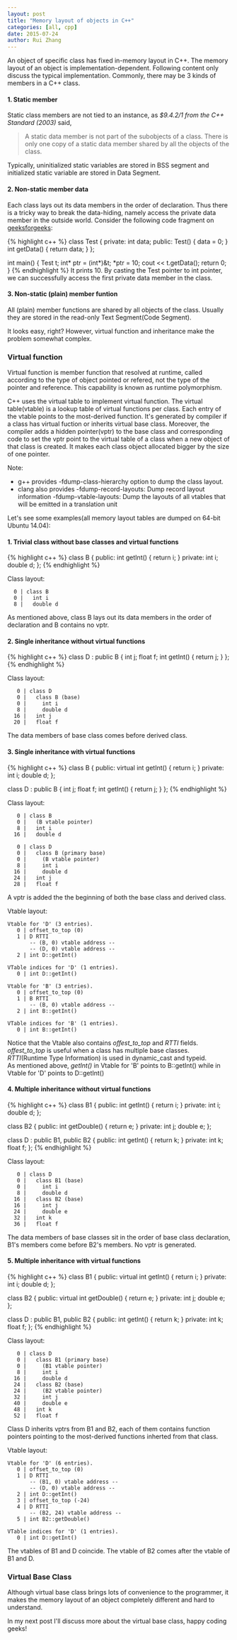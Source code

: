 ```yaml
---
layout: post
title: "Memory layout of objects in C++"
categories: [all, cpp]
date: 2015-07-24
author: Rui Zhang
---
```



An object of specific class has fixed in-memory layout in C++.
The memory layout of an object is implementation-dependent. Following content only discuss the typical implementation.
Commonly, there may be 3 kinds of members in a C++ class.

#### 1. Static member
Static class members are not tied to an instance, as *$9.4.2/1 from the C++ Standard (2003)* said,

> A static data member is not part of the subobjects of a class. There
> is only one copy of a static data member shared by all the objects of
> the class.

Typically, uninitialized static variables are stored in BSS segment and initialized static variable are stored in Data Segment.

#### 2. Non-static member data
Each class lays out its data members in the order of declaration. Thus there is a tricky way to break the data-hiding, namely access the private data member in the outside world.
Consider the following code fragment on [geeksforgeeks](http://www.geeksforgeeks.org/can-access-private-data-members-class-without-using-member-friend-function/):

{% highlight c++ %}
class Test {
private:
    int data;
public:
    Test() { data = 0; }
    int getData() { return data; }
};

int main() {
    Test t;
    int* ptr = (int*)&t;
    *ptr = 10;
    cout << t.getData();
    return 0;
}
{% endhighlight %}
It prints 10.
By casting the Test pointer to int pointer, we can successfully access the first private data member in the class.


#### 3. Non-static (plain) member funtion
All (plain) member functions are shared by all objects of the class. Usually they are stored in the read-only Text Segment(Code Segment).



It looks easy, right? However, virtual function and inheritance make the problem somewhat complex.

### **Virtual function**
Virtual function is member function that resolved at runtime, called according to the type of object pointed or refered, not the type of the pointer and reference. This capability is known as runtime polymorphism.

C++ uses the virtual table to implement virtual function. The virtual table(vtable) is a lookup table of virtual functions per class. Each entry of the vtable points to the most-derived function. It's generated by compiler if a class has virtual fuction or inherits virtual base class. Moreover, the compiler adds a hidden pointer(vptr) to the base class and corresponding code to set the vptr point to the virtual table of a class when a new object of that class is created. It makes each class object allocated bigger by the size of one pointer.

Note:

* g++ provides -fdump-class-hierarchy option to dump the class layout.
* clang also provides
-fdump-record-layouts: Dump record layout information
-fdump-vtable-layouts: Dump the layouts of all vtables that will be emitted in a translation unit

Let's see some examples(all memory layout tables are dumped on 64-bit Ubuntu 14.04):

#### 1. Trivial class without base classes and virtual functions

{% highlight c++ %}
class B {
public:
    int getInt() { return i; }
private:
    int i;
    double d;
};
{% endhighlight %}

Class layout:

~~~
  0 | class B
  0 |   int i
  8 |   double d
~~~
As mentioned above, class B lays out its data members in the order of declaration and B contains no vptr.

#### 2. Single inheritance without virtual functions

{% highlight c++ %}
class D : public B {
  int j;
  float f;
  int getInt() { return j; }
};
{% endhighlight %}

Class layout:

~~~
   0 | class D
   0 |   class B (base)
   0 |     int i
   8 |     double d
  16 |   int j
  20 |   float f
~~~
The data members of base class comes before derived class.

#### 3. Single inheritance with virtual functions

{% highlight c++ %}
class B {
public:
    virtual int getInt() { return i; }
private:
    int i;
    double d;
};

class D : public B {
  int j;
  float f;
  int getInt() { return j; }
};
{% endhighlight %}

Class layout:

~~~
   0 | class B
   0 |   (B vtable pointer)
   8 |   int i
  16 |   double d

   0 | class D
   0 |   class B (primary base)
   0 |     (B vtable pointer)
   8 |     int i
  16 |     double d
  24 |   int j
  28 |   float f
~~~
A vptr is added the the beginning of both the base class and derived class.

Vtable layout:

~~~
Vtable for 'D' (3 entries).
   0 | offset_to_top (0)
   1 | D RTTI
       -- (B, 0) vtable address --
       -- (D, 0) vtable address --
   2 | int D::getInt()

VTable indices for 'D' (1 entries).
   0 | int D::getInt()

Vtable for 'B' (3 entries).
   0 | offset_to_top (0)
   1 | B RTTI
       -- (B, 0) vtable address --
   2 | int B::getInt()

VTable indices for 'B' (1 entries).
   0 | int B::getInt()
~~~  
Notice that the Vtable also contains *offest_to_top* and *RTTI* fields.  
*offest_to_top* is useful when a class has multiple base classes.  
*RTTI*(Runtime Type Information) is used in dynamic_cast and typeid.  
As mentioned above, *getInt()* in Vtable for 'B' points to B::getInt() while in Vtable for 'D' points to D::getInt()

#### 4. Multiple inheritance without virtual functions

{% highlight c++ %}
class B1 {
public:
    int getInt() { return i; }
private:
    int i;
    double d;
};

class B2 {
public:
    int getDouble() { return e; }
private:
    int j;
    double e;
};

class D : public B1, public B2 {
public:
  int getInt() { return k; }
private:
  int k;
  float f;
};
{% endhighlight %}

Class layout:

~~~
   0 | class D
   0 |   class B1 (base)
   0 |     int i
   8 |     double d
  16 |   class B2 (base)
  16 |     int j
  24 |     double e
  32 |   int k
  36 |   float f
~~~
The data members of base classes sit in the order of base class declaration, B1's members come before B2's members. No vptr is generated. 

#### 5. Multiple inheritance with virtual functions

{% highlight c++ %}
class B1 {
public:
    virtual int getInt() { return i; }
private:
    int i;
    double d;
};

class B2 {
public:
    virtual int getDouble() { return e; }
private:
    int j;
    double e;
};

class D : public B1, public B2 {
public:
  int getInt() { return k; }
private:
  int k;
  float f;
};
{% endhighlight %}

Class layout:

~~~
   0 | class D
   0 |   class B1 (primary base)
   0 |     (B1 vtable pointer)
   8 |     int i
  16 |     double d
  24 |   class B2 (base)
  24 |     (B2 vtable pointer)
  32 |     int j
  40 |     double e
  48 |   int k
  52 |   float f
~~~
Class D inherits vptrs from B1 and B2, each of them contains function pointers pointing to the most-derived functions inherted from that class.

Vtable layout:

~~~
Vtable for 'D' (6 entries).
   0 | offset_to_top (0)
   1 | D RTTI
       -- (B1, 0) vtable address --
       -- (D, 0) vtable address --
   2 | int D::getInt()
   3 | offset_to_top (-24)
   4 | D RTTI
       -- (B2, 24) vtable address --
   5 | int B2::getDouble()

VTable indices for 'D' (1 entries).
   0 | int D::getInt()
~~~
The vtables of B1 and D coincide. The vtable of B2 comes after the vtable of B1 and D.

### Virtual Base Class
Although virtual base class brings lots of convenience to the programmer, it makes the memory layout of an object completely different and hard to understand. 

In my next post I'll discuss more about the virtual base class, happy coding geeks!
